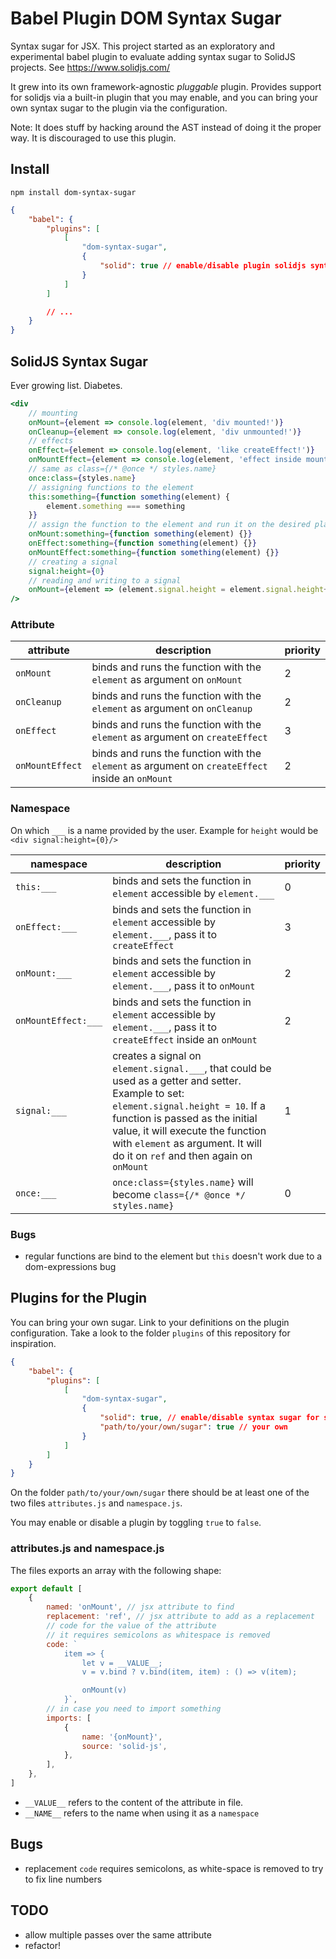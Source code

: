 # Babel Plugin DOM Syntax Sugar

Syntax sugar for JSX. This project started as an exploratory and experimental babel plugin
to evaluate adding syntax sugar to SolidJS projects. See https://www.solidjs.com/

It grew into its own framework-agnostic _pluggable_ plugin. Provides support for solidjs
via a built-in plugin that you may enable, and you can bring your own syntax sugar to the
plugin via the configuration.

Note: It does stuff by hacking around the AST instead of doing it the proper way. It is
discouraged to use this plugin.

## Install

`npm install dom-syntax-sugar`

```json
{
	"babel": {
		"plugins": [
			[
				"dom-syntax-sugar",
				{
					"solid": true // enable/disable plugin solidjs syntax sugar
				}
			]
		]

		// ...
	}
}
```

## SolidJS Syntax Sugar

Ever growing list. Diabetes.

```jsx
<div
	// mounting
	onMount={element => console.log(element, 'div mounted!')}
	onCleanup={element => console.log(element, 'div unmounted!')}
	// effects
	onEffect={element => console.log(element, 'like createEffect!')}
	onMountEffect={element => console.log(element, 'effect inside mount!')}
	// same as class={/* @once */ styles.name}
	once:class={styles.name}
	// assigning functions to the element
	this:something={function something(element) {
		element.something === something
	}}
	// assign the function to the element and run it on the desired place
	onMount:something={function something(element) {}}
	onEffect:something={function something(element) {}}
	onMountEffect:something={function something(element) {}}
	// creating a signal
	signal:height={0}
	// reading and writing to a signal
	onMount={element => (element.signal.height = element.signal.height++)}
/>
```

### Attribute

| attribute       | description                                                                                      | priority |
| --------------- | ------------------------------------------------------------------------------------------------ | -------- |
| `onMount`       | binds and runs the function with the `element` as argument on `onMount`                          | 2        |
| `onCleanup`     | binds and runs the function with the `element` as argument on `onCleanup`                        | 2        |
| `onEffect`      | binds and runs the function with the `element` as argument on `createEffect`                     | 3        |
| `onMountEffect` | binds and runs the function with the `element` as argument on `createEffect` inside an `onMount` | 2        |

### Namespace

On which `___` is a name provided by the user. Example for `height` would be
`<div signal:height={0}/>`

| namespace           | description                                                                                                                                                                                                                                                                                  | priority |
| ------------------- | -------------------------------------------------------------------------------------------------------------------------------------------------------------------------------------------------------------------------------------------------------------------------------------------- | -------- |
| `this:___`          | binds and sets the function in `element` accessible by `element.___`                                                                                                                                                                                                                         | 0        |
| `onEffect:___`      | binds and sets the function in `element` accessible by `element.___`, pass it to `createEffect`                                                                                                                                                                                              | 3        |
| `onMount:___`       | binds and sets the function in `element` accessible by `element.___`, pass it to `onMount`                                                                                                                                                                                                   | 2        |
| `onMountEffect:___` | binds and sets the function in `element` accessible by `element.___`, pass it to `createEffect` inside an `onMount`                                                                                                                                                                          | 2        |
| `signal:___`        | creates a signal on `element.signal.___`, that could be used as a getter and setter. Example to set: `element.signal.height = 10`. If a function is passed as the initial value, it will execute the function with `element` as argument. It will do it on `ref` and then again on `onMount` | 1        |
| `once:___`          | `once:class={styles.name}` will become `class={/* @once */ styles.name}`                                                                                                                                                                                                                     | 0        |

### Bugs

- regular functions are bind to the element but `this` doesn't work due to a
  dom-expressions bug

## Plugins for the Plugin

You can bring your own sugar. Link to your definitions on the plugin configuration. Take a
look to the folder `plugins` of this repository for inspiration.

```json
{
	"babel": {
		"plugins": [
			[
				"dom-syntax-sugar",
				{
					"solid": true, // enable/disable syntax sugar for solidjs
					"path/to/your/own/sugar": true // your own
				}
			]
		]
	}
}
```

On the folder `path/to/your/own/sugar` there should be at least one of the two files
`attributes.js` and `namespace.js`.

You may enable or disable a plugin by toggling `true` to `false`.

### attributes.js and namespace.js

The files exports an array with the following shape:

```js
export default [
	{
		named: 'onMount', // jsx attribute to find
		replacement: 'ref', // jsx attribute to add as a replacement
		// code for the value of the attribute
		// it requires semicolons as whitespace is removed
		code: `
			item => {
				let v = __VALUE__;
				v = v.bind ? v.bind(item, item) : () => v(item);

				onMount(v)
			}`,
		// in case you need to import something
		imports: [
			{
				name: '{onMount}',
				source: 'solid-js',
			},
		],
	},
]
```

- `__VALUE__` refers to the content of the attribute in file.
- `__NAME__` refers to the name when using it as a `namespace`

## Bugs

- replacement `code` requires semicolons, as white-space is removed to try to fix line
  numbers

## TODO

- allow multiple passes over the same attribute
- refactor!
